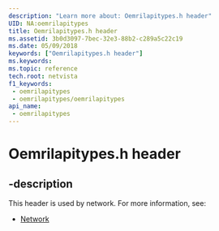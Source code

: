 ```yaml
---
description: "Learn more about: Oemrilapitypes.h header"
UID: NA:oemrilapitypes
title: Oemrilapitypes.h header
ms.assetid: 3b0d3097-7bec-32e3-88b2-c289a5c22c19
ms.date: 05/09/2018
keywords: ["Oemrilapitypes.h header"]
ms.keywords: 
ms.topic: reference
tech.root: netvista
f1_keywords:
 - oemrilapitypes
 - oemrilapitypes/oemrilapitypes
api_name:
 - oemrilapitypes
---
```


# Oemrilapitypes.h header


## -description

This header is used by network. For more information, see:

- [Network](../_netvista/index.md)

